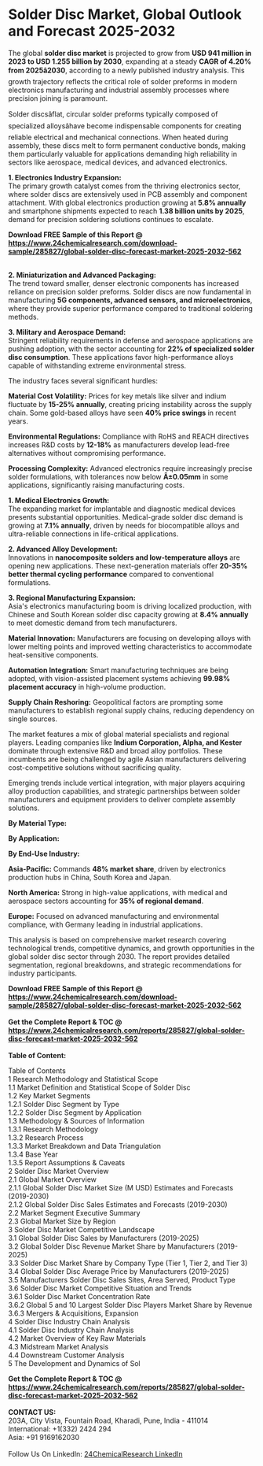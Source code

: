 <h1>Solder Disc Market, Global Outlook and Forecast 2025-2032</h1><p>The global <strong>solder disc market</strong> is projected to grow from <strong>USD 941 million in 2023 to USD 1.255 billion by 2030</strong>, expanding at a steady <strong>CAGR of 4.20% from 2025â2030</strong>, according to a newly published industry analysis. This growth trajectory reflects the critical role of solder preforms in modern electronics manufacturing and industrial assembly processes where precision joining is paramount.</p><p>Solder discsâflat, circular solder preforms typically composed of specialized alloysâhave become indispensable components for creating reliable electrical and mechanical connections. When heated during assembly, these discs melt to form permanent conductive bonds, making them particularly valuable for applications demanding high reliability in sectors like aerospace, medical devices, and advanced electronics.</p><p><strong>1. Electronics Industry Expansion:</strong><br>
The primary growth catalyst comes from the thriving electronics sector, where solder discs are extensively used in PCB assembly and component attachment. With global electronics production growing at <strong>5.8% annually</strong> and smartphone shipments expected to reach <strong>1.38 billion units by 2025</strong>, demand for precision soldering solutions continues to escalate.</p><div><b>Download FREE Sample of this Report @ 
            <a href="https://www.24chemicalresearch.com/download-sample/285827/global-solder-disc-forecast-market-2025-2032-562">
            https://www.24chemicalresearch.com/download-sample/285827/global-solder-disc-forecast-market-2025-2032-562</a></b></div><br><p><strong>2. Miniaturization and Advanced Packaging:</strong><br>
The trend toward smaller, denser electronic components has increased reliance on precision solder preforms. Solder discs are now fundamental in manufacturing <strong>5G components, advanced sensors, and microelectronics</strong>, where they provide superior performance compared to traditional soldering methods.</p><p><strong>3. Military and Aerospace Demand:</strong><br>
Stringent reliability requirements in defense and aerospace applications are pushing adoption, with the sector accounting for <strong>22% of specialized solder disc consumption</strong>. These applications favor high-performance alloys capable of withstanding extreme environmental stress.</p><p>The industry faces several significant hurdles:</p><p><strong>Material Cost Volatility:</strong> Prices for key metals like silver and indium fluctuate by <strong>15-25% annually</strong>, creating pricing instability across the supply chain. Some gold-based alloys have seen <strong>40% price swings</strong> in recent years.</p><p><strong>Environmental Regulations:</strong> Compliance with RoHS and REACH directives increases R&amp;D costs by <strong>12-18%</strong> as manufacturers develop lead-free alternatives without compromising performance.</p><p><strong>Processing Complexity:</strong> Advanced electronics require increasingly precise solder formulations, with tolerances now below <strong>Â±0.05mm</strong> in some applications, significantly raising manufacturing costs.</p><p><strong>1. Medical Electronics Growth:</strong><br>
The expanding market for implantable and diagnostic medical devices presents substantial opportunities. Medical-grade solder disc demand is growing at <strong>7.1% annually</strong>, driven by needs for biocompatible alloys and ultra-reliable connections in life-critical applications.</p><p><strong>2. Advanced Alloy Development:</strong><br>
Innovations in <strong>nanocomposite solders and low-temperature alloys</strong> are opening new applications. These next-generation materials offer <strong>20-35% better thermal cycling performance</strong> compared to conventional formulations.</p><p><strong>3. Regional Manufacturing Expansion:</strong><br>
Asia's electronics manufacturing boom is driving localized production, with Chinese and South Korean solder disc capacity growing at <strong>8.4% annually</strong> to meet domestic demand from tech manufacturers.</p><p><strong>Material Innovation:</strong> Manufacturers are focusing on developing alloys with lower melting points and improved wetting characteristics to accommodate heat-sensitive components.</p><p><strong>Automation Integration:</strong> Smart manufacturing techniques are being adopted, with vision-assisted placement systems achieving <strong>99.98% placement accuracy</strong> in high-volume production.</p><p><strong>Supply Chain Reshoring:</strong> Geopolitical factors are prompting some manufacturers to establish regional supply chains, reducing dependency on single sources.</p><p>The market features a mix of global material specialists and regional players. Leading companies like <strong>Indium Corporation, Alpha, and Kester</strong> dominate through extensive R&amp;D and broad alloy portfolios. These incumbents are being challenged by agile Asian manufacturers delivering cost-competitive solutions without sacrificing quality.</p><p>Emerging trends include vertical integration, with major players acquiring alloy production capabilities, and strategic partnerships between solder manufacturers and equipment providers to deliver complete assembly solutions.</p><p><strong>By Material Type:</strong></p><p><strong>By Application:</strong></p><p><strong>By End-Use Industry:</strong></p><p><strong>Asia-Pacific:</strong> Commands <strong>48% market share</strong>, driven by electronics production hubs in China, South Korea and Japan.</p><p><strong>North America:</strong> Strong in high-value applications, with medical and aerospace sectors accounting for <strong>35% of regional demand</strong>.</p><p><strong>Europe:</strong> Focused on advanced manufacturing and environmental compliance, with Germany leading in industrial applications.</p><p>This analysis is based on comprehensive market research covering technological trends, competitive dynamics, and growth opportunities in the global solder disc sector through 2030. The report provides detailed segmentation, regional breakdowns, and strategic recommendations for industry participants.</p><div><b>Download FREE Sample of this Report @ 
            <a href="https://www.24chemicalresearch.com/download-sample/285827/global-solder-disc-forecast-market-2025-2032-562">
            https://www.24chemicalresearch.com/download-sample/285827/global-solder-disc-forecast-market-2025-2032-562</a></b></div><br><div><b>Get the Complete Report & TOC @ 
            <a href="https://www.24chemicalresearch.com/reports/285827/global-solder-disc-forecast-market-2025-2032-562">
            https://www.24chemicalresearch.com/reports/285827/global-solder-disc-forecast-market-2025-2032-562</a></b></div><br>
            <b>Table of Content:</b><p>Table of Contents<br />
1 Research Methodology and Statistical Scope<br />
1.1 Market Definition and Statistical Scope of Solder Disc<br />
1.2 Key Market Segments<br />
1.2.1 Solder Disc Segment by Type<br />
1.2.2 Solder Disc Segment by Application<br />
1.3 Methodology & Sources of Information<br />
1.3.1 Research Methodology<br />
1.3.2 Research Process<br />
1.3.3 Market Breakdown and Data Triangulation<br />
1.3.4 Base Year<br />
1.3.5 Report Assumptions & Caveats<br />
2 Solder Disc Market Overview<br />
2.1 Global Market Overview<br />
2.1.1 Global Solder Disc Market Size (M USD) Estimates and Forecasts (2019-2030)<br />
2.1.2 Global Solder Disc Sales Estimates and Forecasts (2019-2030)<br />
2.2 Market Segment Executive Summary<br />
2.3 Global Market Size by Region<br />
3 Solder Disc Market Competitive Landscape<br />
3.1 Global Solder Disc Sales by Manufacturers (2019-2025)<br />
3.2 Global Solder Disc Revenue Market Share by Manufacturers (2019-2025)<br />
3.3 Solder Disc Market Share by Company Type (Tier 1, Tier 2, and Tier 3)<br />
3.4 Global Solder Disc Average Price by Manufacturers (2019-2025)<br />
3.5 Manufacturers Solder Disc Sales Sites, Area Served, Product Type<br />
3.6 Solder Disc Market Competitive Situation and Trends<br />
3.6.1 Solder Disc Market Concentration Rate<br />
3.6.2 Global 5 and 10 Largest Solder Disc Players Market Share by Revenue<br />
3.6.3 Mergers & Acquisitions, Expansion<br />
4 Solder Disc Industry Chain Analysis<br />
4.1 Solder Disc Industry Chain Analysis<br />
4.2 Market Overview of Key Raw Materials<br />
4.3 Midstream Market Analysis<br />
4.4 Downstream Customer Analysis<br />
5 The Development and Dynamics of Sol</p><div><b>Get the Complete Report & TOC @ 
            <a href="https://www.24chemicalresearch.com/reports/285827/global-solder-disc-forecast-market-2025-2032-562">
            https://www.24chemicalresearch.com/reports/285827/global-solder-disc-forecast-market-2025-2032-562</a></b></div><br><b>CONTACT US:</b><br>
            203A, City Vista, Fountain Road, Kharadi, Pune, India - 411014<br>
            International: +1(332) 2424 294<br>
            Asia: +91 9169162030 <br><br>
            Follow Us On LinkedIn: <a href="https://www.linkedin.com/company/24chemicalresearch/">24ChemicalResearch LinkedIn</a>
